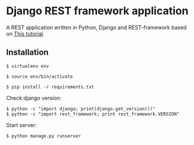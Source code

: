 Django REST framework application
=========

A REST application written in Python, Django and REST-framework based on [This tutorial](http://www.django-rest-framework.org/tutorial/quickstart/).

Installation
------------

    $ virtualenv env

    $ source env/bin/activate

    $ pip install -r requirements.txt

Check django version:

    $ python -c "import django; print(django.get_version())"
    $ python -c "import rest_framework; print rest_framework.VERSION"

Start server:

    $ python manage.py runserver
